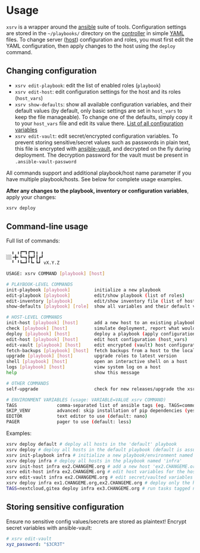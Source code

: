 # Usage

`xsrv` is a wrapper around the [ansible](https://en.wikipedia.org/wiki/Ansible_%28software%29) suite of tools. Configuration settings are stored in the `~/playbooks/` directory on the [controller](installation/controller-preparation.md) in simple [YAML](https://en.wikipedia.org/wiki/YAML) files. To change server ([host](installation/server-preparation.md)) configuration and roles, you must first edit the YAML configuration, then apply changes to the host using the `deploy` command.

## Changing configuration

- `xsrv edit-playbook`: edit the list of enabled roles (`playbook`)
- `xsrv edit-host`: edit configuration settings for the host and its roles (`host_vars`)
- `xsrv show-defaults`: show all available configuration variables, and their default values (by default, only basic settings are set in `host_vars` to keep the file manageable). To change one of the defaults, simply copy it to your `host_vars` file and edit its value there. [List of all configuration variables](configuration-variables.md)
- `xsrv edit-vault`: edit secret/encrypted configuration variables. To prevent storing sensitive/secret values such as passwords in plain text, this file is encrypted with [ansible-vault](https://docs.ansible.com/ansible/latest/cli/ansible-vault.html), and decrypted on the fly during deployment. The decryption password for the vault must be present in `.ansible-vault-password`

All commands support and additional playbook/host name parameter if you have multiple playbook/hosts. See below for complete usage examples.

**After any changes to the playbook, inventory or configuration variables**, apply your changes:

```bash
xsrv deploy
```

## Command-line usage

Full list of commands:

```bash
  ╻ ╻┏━┓┏━┓╻ ╻
░░╺╋╸┗━┓┣┳┛┃┏┛
  ╹ ╹┗━┛╹┗╸┗┛ vX.Y.Z

USAGE: xsrv COMMAND [playbook] [host]

# PLAYBOOK-LEVEL COMMANDS
init-playbook [playbook]         initialize a new playbook
edit-playbook [playbook]         edit/show playbook (list of roles)
edit-inventory [playbook]        edit/show inventory file (list of hosts)
show-defaults [playbook] [role]  show all variables and their default values

# HOST-LEVEL COMMANDS
init-host [playbook] [host]      add a new host to an existing playbook
check [playbook] [host]          simulate deployment, report what would be changed
deploy [playbook] [host]         deploy a playbook (apply configuration/roles)
edit-host [playbook] [host]      edit host configuration (host_vars)
edit-vault [playbook] [host]     edit encrypted (vault) host configuration
fetch-backups [playbook] [host]  fetch backups from a host to the local backups/ directory
upgrade [playbook] [host]        upgrade roles to latest version
shell [playbook] [host]          open an interactive shell on a host
logs [playbook] [host]           view system log on a host
help                             show this message

# OTHER COMMANDS
self-upgrade                     check for new releases/upgrade the xsrv script in-place

# ENVIRONMENT VARIABLES (usage: VARIABLE=VALUE xsrv COMMAND)
TAGS               comma-separated list of ansible tags (eg. TAGS=common,monitoring xsrv deploy)
SKIP_VENV          advanced: skip installation of pip dependencies (yes/no, default: no)
EDITOR             text editor to use (default: nano)
PAGER              pager to use (default: less)
```

Examples:

```bash
xsrv deploy default # deploy all hosts in the 'default' playbook
xsrv deploy # deploy all hosts in the default playbook (default is assumed when no playbook name is specified)
xsrv init-playbook infra # initialize a new playbook/environment named 'infra'
xsrv deploy infra # deploy all hosts in the playbook named 'infra'
xsrv init-host infra ex2.CHANGEME.org # add a new host 'ex2.CHANGEME.org' to the playbook named 'infra'
xsrv edit-host infra ex2.CHANGEME.org # edit host variables for the host 'ex2.CHANGEME.org' in the playbook 'infra'
xsrv edit-vault infra ex2.CHANGEME.org # edit secret/vaulted variables for 'ex2.CHANGEME.org' in the playbook 'infra'
xsrv deploy infra ex1.CHANGEME.org,ex2.CHANGEME.org # deploy only the hosts ex1.CHANGEME.org and ex2.CHANGEME.org in the playbook 'infra'
TAGS=nextcloud,gitea deploy infra ex3.CHANGEME.org # run tasks tagged nextcloud or gitea on ex3.CHANGEME.org
```


## Storing sensitive configuration

Ensure no sensitive config values/secrets are stored as plaintext! Encrypt secret variables with ansible-vault:

```yaml
# xsrv edit-vault
xyz_password: "$3CR3T"
```
